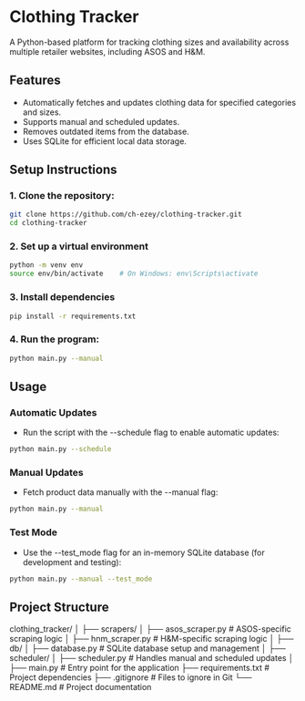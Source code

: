 # Clothing Tracker

A Python-based platform for tracking clothing sizes and availability across multiple retailer websites, including ASOS and H&M.

## Features

- Automatically fetches and updates clothing data for specified categories and sizes.
- Supports manual and scheduled updates.
- Removes outdated items from the database.
- Uses SQLite for efficient local data storage.

## Setup Instructions

### 1. Clone the repository:

```bash
git clone https://github.com/ch-ezey/clothing-tracker.git
cd clothing-tracker
```

### 2. Set up a virtual environment

```bash
python -m venv env
source env/bin/activate    # On Windows: env\Scripts\activate
```

### 3. Install dependencies

```bash
pip install -r requirements.txt
```

### 4. Run the program:

```bash
python main.py --manual
```

## Usage

### Automatic Updates

- Run the script with the --schedule flag to enable automatic updates:

```bash
python main.py --schedule
```

### Manual Updates

- Fetch product data manually with the --manual flag:

```bash
python main.py --manual
```

### Test Mode

- Use the --test_mode flag for an in-memory SQLite database (for development and testing):

```bash
python main.py --manual --test_mode
```

## Project Structure

clothing_tracker/
│
├── scrapers/
│ ├── asos_scraper.py # ASOS-specific scraping logic
│ ├── hnm_scraper.py # H&M-specific scraping logic
│
├── db/
│ ├── database.py # SQLite database setup and management
│
├── scheduler/
│ ├── scheduler.py # Handles manual and scheduled updates
│
├── main.py # Entry point for the application
├── requirements.txt # Project dependencies
├── .gitignore # Files to ignore in Git
└── README.md # Project documentation
